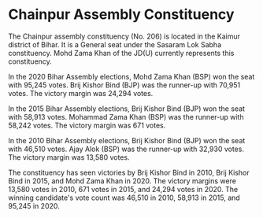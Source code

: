 # Chainpur Assembly Constituency

The Chainpur assembly constituency (No. 206) is located in the Kaimur district of Bihar. It is a General seat under the Sasaram Lok Sabha constituency. Mohd Zama Khan of the JD(U) currently represents this constituency.

In the 2020 Bihar Assembly elections, Mohd Zama Khan (BSP) won the seat with 95,245 votes. Brij Kishor Bind (BJP) was the runner-up with 70,951 votes. The victory margin was 24,294 votes.

In the 2015 Bihar Assembly elections, Brij Kishor Bind (BJP) won the seat with 58,913 votes. Mohammad Zama Khan (BSP) was the runner-up with 58,242 votes. The victory margin was 671 votes.

In the 2010 Bihar Assembly elections, Brij Kishor Bind (BJP) won the seat with 46,510 votes. Ajay Alok (BSP) was the runner-up with 32,930 votes. The victory margin was 13,580 votes.

The constituency has seen victories by Brij Kishor Bind in 2010, Brij Kishor Bind in 2015, and Mohd Zama Khan in 2020. The victory margins were 13,580 votes in 2010, 671 votes in 2015, and 24,294 votes in 2020. The winning candidate's vote count was 46,510 in 2010, 58,913 in 2015, and 95,245 in 2020.
